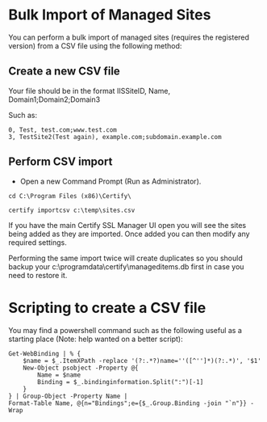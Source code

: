 ﻿# Bulk Import of Managed Sites

You can perform a bulk import of managed sites (requires the registered version) from a CSV file using the following method:

## Create a new CSV file

Your file should be in the format IISSiteID, Name, Domain1;Domain2;Domain3

Such as:
```
0, Test, test.com;www.test.com
3, TestSite2(Test again), example.com;subdomain.example.com

````

## Perform CSV import
- Open a new Command Prompt (Run as Administrator).

```
cd C:\Program Files (x86)\Certify\

certify importcsv c:\temp\sites.csv
```
If you have the main Certify SSL Manager UI open you will see the sites being added as they are imported. Once added you can then modify any required settings.

Performing the same import twice will create duplicates so you should backup your c:\programdata\certify\manageditems.db first in case you need to restore it.

# Scripting to create a CSV file
You may find a powershell command such as the following useful as a starting place (Note: help wanted on a better script):
```PS
Get-WebBinding | % {
    $name = $_.ItemXPath -replace '(?:.*?)name=''([^'']*)(?:.*)', '$1'
    New-Object psobject -Property @{
        Name = $name
        Binding = $_.bindinginformation.Split(":")[-1]
    }
} | Group-Object -Property Name | 
Format-Table Name, @{n="Bindings";e={$_.Group.Binding -join "`n"}} -Wrap
```
